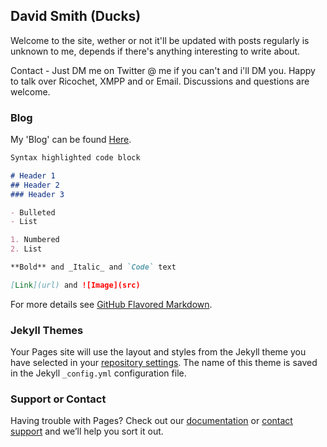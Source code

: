 ## David Smith (Ducks)

Welcome to the site, wether or not it'll be updated with posts regularly is unknown to me, depends if there's anything interesting to write about. 

Contact - Just DM me on Twitter @ me if you can't and i'll DM you. Happy to talk over Ricochet, XMPP and or Email. Discussions and questions are welcome.

### Blog

My 'Blog' can be found [Here](https://ihackedyour.webcam/blog/). 

```markdown
Syntax highlighted code block

# Header 1
## Header 2
### Header 3

- Bulleted
- List

1. Numbered
2. List

**Bold** and _Italic_ and `Code` text

[Link](url) and ![Image](src)
```

For more details see [GitHub Flavored Markdown](https://guides.github.com/features/mastering-markdown/).

### Jekyll Themes

Your Pages site will use the layout and styles from the Jekyll theme you have selected in your [repository settings](https://github.com/DavidSmithCode/davidsmithcode.github.io/settings). The name of this theme is saved in the Jekyll `_config.yml` configuration file.

### Support or Contact

Having trouble with Pages? Check out our [documentation](https://help.github.com/categories/github-pages-basics/) or [contact support](https://github.com/contact) and we’ll help you sort it out.
